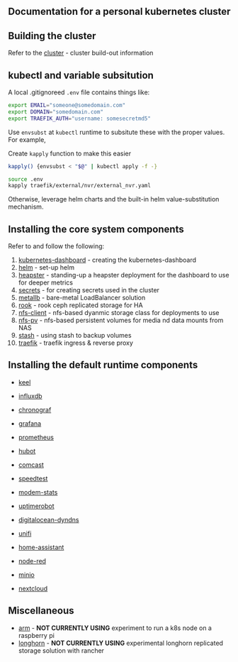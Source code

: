 ## Documentation for a personal kubernetes cluster

## Building the cluster
Refer to the [cluster](cluster/) - cluster build-out information

## kubectl and variable subsitution
A local .gitignoreed `.env` file contains things like:

```bash
export EMAIL="someone@somedomain.com"
export DOMAIN="somedomain.com"
export TRAEFIK_AUTH="username: somesecretmd5"
```

Use `envsubst` at `kubectl` runtime to subsitute these with the proper values.  For example,

Create `kapply` function to make this easier

```bash
kapply() {envsubst < "$@" | kubectl apply -f -}
```

```bash
source .env
kapply traefik/external/nvr/external_nvr.yaml
```

Otherwise, leverage helm charts and the built-in helm value-substitution mechanism.

## Installing the core system components
Refer to and follow the following:

1. [kubernetes-dashboard](kubernetes-dashboard/) - creating the kubernetes-dashboard
1. [helm](helm/) - set-up helm
1. [heapster](heapster/) - standing-up a heapster deployment for the dashboard to use for deeper metrics
1. [secrets](secrets/) - for creating secrets used in the cluster
1. [metallb](metallb/) - bare-metal LoadBalancer solution
1. [rook](storage/rook/) - rook ceph replicated storage for HA
1. [nfs-client](storage/nfs-client/) - nfs-based dyanmic storage class for deployments to use
1. [nfs-pv](storage/nfs-pv/) - nfs-based persistent volumes for media nd data mounts from NAS
1. [stash](storage/stash/) - using stash to backup volumes
1. [traefik](traefik/) - traefik ingress & reverse proxy

## Installing the default runtime components

* [keel](/deployments/keel)

* [influxdb](/deployments/influxdb)
* [chronograf](/deployments/chronograf)
* [grafana](/deployments/grafana)
* [prometheus](/deployments/prometheus)
* [hubot](/deployments/hubot)
* [comcast](/deployments/comcast)
* [speedtest](/deployments/speedtest)
* [modem-stats](/deployments/modem-stats)
* [uptimerobot](/deployments/uptimerobot)
* [digitalocean-dyndns](/deployments/digitalocean-dyndns)
* [unifi](/deployments/unifi)
* [home-assistant](/deployments/home-assistant)
* [node-red](/deployments/node-red)
* [minio](/deployments/minio)
* [nextcloud](/deployments/nextcloud)

## Miscellaneous

* [arm](arm/) - **NOT CURRENTLY USING** experiment to run a k8s node on a raspberry pi
* [longhorn](storage/longhorn/) - **NOT CURRENTLY USING** experimental longhorn replicated storage solution with rancher

